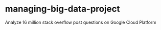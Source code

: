# managing-big-data-project
Analyze 16 million  stack overflow post questions on Google Cloud Platform
